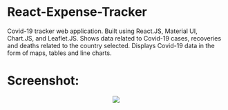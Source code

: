 # React-Expense-Tracker

Covid-19 tracker web application. Built using React.JS, Material UI, Chart.JS, and Leaflet.JS. Shows data related to Covid-19 cases, recoveries and deaths related to the country selected. Displays Covid-19 data in the form of maps, tables and line charts. 

# Screenshot:

<p align="center">
  <img src="Screenshot/React-Expense-Tracker-Screenshot.JPG" />
</p>

#
